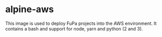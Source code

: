 # alpine-aws
This image is used to deploy FuPa projects into the AWS environment. It contains a bash and support for node, yarn and python (2 and 3).
